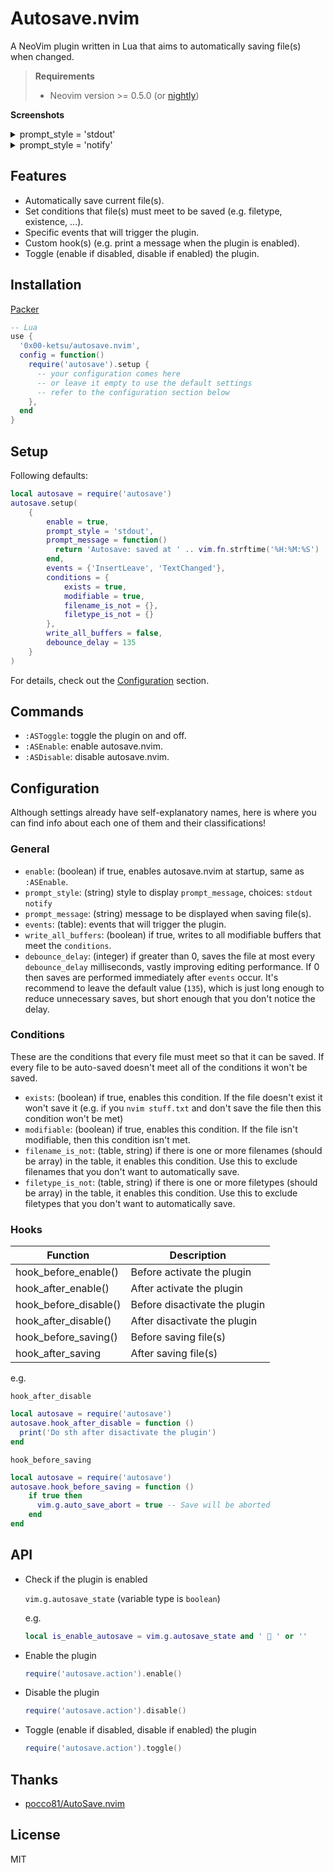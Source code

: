# Autosave.nvim

A NeoVim plugin written in Lua that aims to automatically saving file(s) when changed.

> **Requirements**
>
> - Neovim version >= 0.5.0 (or [nightly](https://github.com/neovim/neovim/releases/tag/nightly))

**Screenshots**

<details>
<summary>prompt_style = 'stdout'</summary>
<img src="https://user-images.githubusercontent.com/16932133/214277152-21328c1c-438b-4f2b-87cd-ec13277e28b4.png"/>
</details>

<details>
<summary>prompt_style = 'notify'</summary>
<img src="https://user-images.githubusercontent.com/16932133/214277262-5d0237e0-71f1-4c00-bbab-227a55a24228.png"/>
</details>

## Features

- Automatically save current file(s).
- Set conditions that file(s) must meet to be saved (e.g. filetype, existence, ...).
- Specific events that will trigger the plugin.
- Custom hook(s) (e.g. print a message when the plugin is enabled).
- Toggle (enable if disabled, disable if enabled) the plugin.

## Installation

[Packer](https://github.com/wbthomason/packer.nvim)

```lua
-- Lua
use {
  '0x00-ketsu/autosave.nvim',
  config = function()
    require('autosave').setup {
      -- your configuration comes here
      -- or leave it empty to use the default settings
      -- refer to the configuration section below
    },
  end
}
```

## Setup

Following defaults:

```lua
local autosave = require('autosave')
autosave.setup(
    {
        enable = true,
        prompt_style = 'stdout',
        prompt_message = function()
          return 'Autosave: saved at ' .. vim.fn.strftime('%H:%M:%S')
        end,
        events = {'InsertLeave', 'TextChanged'},
        conditions = {
            exists = true,
            modifiable = true,
            filename_is_not = {},
            filetype_is_not = {}
        },
        write_all_buffers = false,
        debounce_delay = 135
    }
)
```

For details, check out the [Configuration](#Configuration) section.

## Commands

- `:ASToggle`: toggle the plugin on and off.
- `:ASEnable`: enable autosave.nvim.
- `:ASDisable`: disable autosave.nvim.

## Configuration

Although settings already have self-explanatory names, here is where you can find info about each one of them and their classifications!

### General

- `enable`: (boolean) if true, enables autosave.nvim at startup, same as `:ASEnable`.
- `prompt_style`: (string) style to display `prompt_message`, choices: `stdout` `notify`
- `prompt_message`: (string) message to be displayed when saving file(s).
- `events`: (table): events that will trigger the plugin.
- `write_all_buffers`: (boolean) if true, writes to all modifiable buffers that meet the `conditions`.
- `debounce_delay`: (integer) if greater than 0, saves the file at most every `debounce_delay` milliseconds, vastly improving editing performance.
If 0 then saves are performed immediately after `events` occur.
It's recommend to leave the default value (`135`), which is just long enough to reduce unnecessary saves, but short enough that you don't notice the delay.

### Conditions

These are the conditions that every file must meet so that it can be saved. If every file to be auto-saved doesn't meet all of the conditions it won't be saved.

- `exists`: (boolean) if true, enables this condition. If the file doesn't exist it won't save it (e.g. if you `nvim stuff.txt` and don't save the file then this condition won't be met)
- `modifiable`: (boolean) if true, enables this condition. If the file isn't modifiable, then this condition isn't met.
- `filename_is_not`: (table, string) if there is one or more filenames (should be array) in the table, it enables this condition. Use this to exclude filenames that you don't want to automatically save.
- `filetype_is_not`: (table, string) if there is one or more filetypes (should be array) in the table, it enables this condition. Use this to exclude filetypes that you don't want to automatically save.

### Hooks

| Function             | Description  |
|----------------------|----------------------------------|
| hook_before_enable()     | Before activate the plugin |
| hook_after_enable()      | After activate the plugin |
| hook_before_disable()    | Before disactivate the plugin |
| hook_after_disable()     | After disactivate the plugin |
| hook_before_saving() | Before saving file(s) |
| hook_after_saving    | After saving file(s) |

e.g.

`hook_after_disable`

```lua
local autosave = require('autosave')
autosave.hook_after_disable = function ()
  print('Do sth after disactivate the plugin')
end
```

`hook_before_saving`

```lua
local autosave = require('autosave')
autosave.hook_before_saving = function ()
    if true then
      vim.g.auto_save_abort = true -- Save will be aborted
    end
end
```

## API

- Check if the plugin is enabled

  `vim.g.autosave_state` (variable type is `boolean`)

  e.g.

  ```lua
  local is_enable_autosave = vim.g.autosave_state and ' 💾 ' or ''
  ```

- Enable the plugin

  ```lua
  require('autosave.action').enable()
  ```

- Disable the plugin

  ```lua
  require('autosave.action').disable()
  ```

- Toggle (enable if disabled, disable if enabled) the plugin

  ```lua
  require('autosave.action').toggle()
  ```

## Thanks

- [pocco81/AutoSave.nvim](https://github.com/Pocco81/AutoSave.nvim)

## License

MIT
